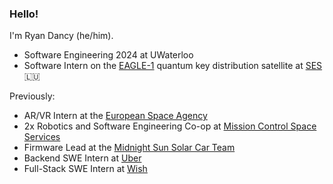 ### Hello!

I'm Ryan Dancy (he/him).

- Software Engineering 2024 at UWaterloo
- Software Intern on the [EAGLE-1](https://www.esa.int/Applications/Connectivity_and_Secure_Communications/Eagle-1) quantum key distribution satellite at [SES](https://ses.com) 🇱🇺

Previously:
- AR/VR Intern at the [European Space Agency](https://www.esa.int)
- 2x Robotics and Software Engineering Co-op at [Mission Control Space Services](https://missioncontrolspaceservices.com)
- Firmware Lead at the [Midnight Sun Solar Car Team](https://github.com/uw-midsun)
- Backend SWE Intern at [Uber](https://github.com/uber)
- Full-Stack SWE Intern at [Wish](https://github.com/wish)
